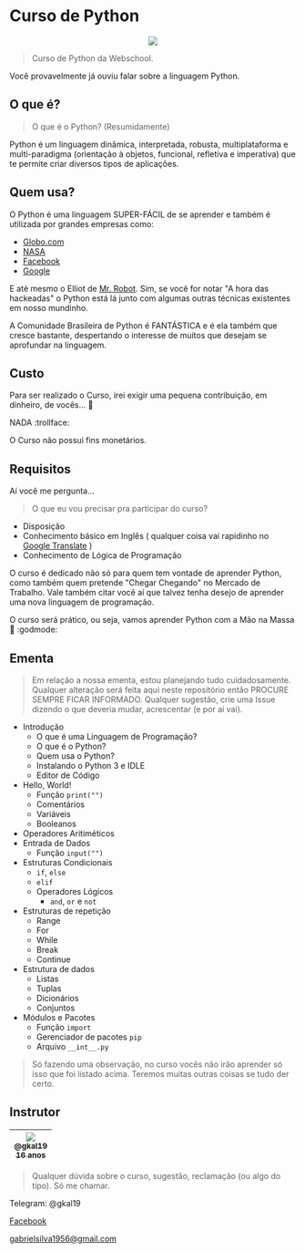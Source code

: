 # Curso de Python

<div style="text-align:center"><img src ="https://i.imgur.com/XkO7Uqo.jpg" /></div>

> Curso de Python da Webschool.

Você provavelmente já ouviu falar sobre a linguagem Python.

## O que é?

> O que é o Python? (Resumidamente)

Python é um linguagem dinâmica, interpretada, robusta, multiplataforma e multi-paradigma (orientação à objetos, funcional, refletiva e imperativa) que te permite criar diversos tipos de aplicações.

## Quem usa?
O Python é uma linguagem SUPER-FÁCIL de se aprender e também é utilizada por grandes empresas como:
- [Globo.com](http://www.globo.com/)
- [NASA](http://www.nasa.gov/)
- [Facebook](http://www.facebook.com)
- [Google](http://www.google.com)

E até mesmo o Elliot de [Mr. Robot](http://www.imdb.com/title/tt4158110/). Sim, se você for notar "A hora das hackeadas" o Python está lá junto com algumas outras técnicas existentes em nosso mundinho.

A Comunidade Brasileira de Python é FANTÁSTICA e é ela também que cresce bastante, despertando o interesse de muitos que desejam se aprofundar na linguagem.

## Custo

Para ser realizado o Curso, irei exigir uma pequena contribuição, em dinheiro, de vocês... :eyes:

NADA :trollface:

O Curso não possui fins monetários.

## Requisitos

Aí você me pergunta...

> O que eu vou precisar pra participar do curso?

- Disposição
- Conhecimento básico em Inglês ( qualquer coisa vai rapidinho no [Google Translate](translate.google.com) )
- Conhecimento de Lógica de Programação

O curso é dedicado não só para quem tem vontade de aprender Python, como também quem pretende "Chegar Chegando" no Mercado de Trabalho. Vale também citar você aí que talvez tenha desejo de aprender uma nova linguagem de programação.

O curso será prático, ou seja, vamos aprender Python com a Mão na Massa :metal: :godmode:  

## Ementa

> Em relação a nossa ementa, estou planejando tudo cuidadosamente.
Qualquer alteração será feita aqui neste repositório então PROCURE SEMPRE FICAR INFORMADO.
Qualquer sugestão, crie uma Issue dizendo o que deveria mudar, acrescentar (e por aí vai).

- Introdução
	- O que é uma Linguagem de Programação?
	- O que é o Python?
	- Quem usa o Python?
	- Instalando o Python 3 e IDLE
	- Editor de Código
- Hello, World!
	- Função `print("")`
	- Comentários
	- Variáveis
	- Booleanos
- Operadores Aritiméticos
- Entrada de Dados
	- Função `input("")`
- Estruturas Condicionais
	- `if`, `else`
	- `elif`
	- Operadores Lógicos
		- `and`, `or` e `not`
- Estruturas de repetição
	- Range
	- For
	- While
	- Break
	- Continue
- Estrutura de dados
	- Listas
	- Tuplas
	- Dicionários
	- Conjuntos
- Módulos e Pacotes
	- Função `import`
	- Gerenciador de pacotes `pip`
	- Arquivo `__int__.py`

> Só fazendo uma observação, no curso vocês não irão aprender só isso que foi listado acima. Teremos muitas outras coisas se tudo der certo.

## Instrutor

| [<img src="https://avatars0.githubusercontent.com/u/11067705?v=3&s=115"><br><sub>@gkal19</sub><br><sub>16 anos</sub>](https://github.com/gkal19) |
| :---: |

> Qualquer dúvida sobre o curso, sugestão, reclamação (ou algo do tipo). Só me chamar.

Telegram: @gkal19

[Facebook](https://www.facebook.com/gkal19)

[gabrielsilva1956@gmail.com](mailto:gabrielsilva1956@gmail.com)
